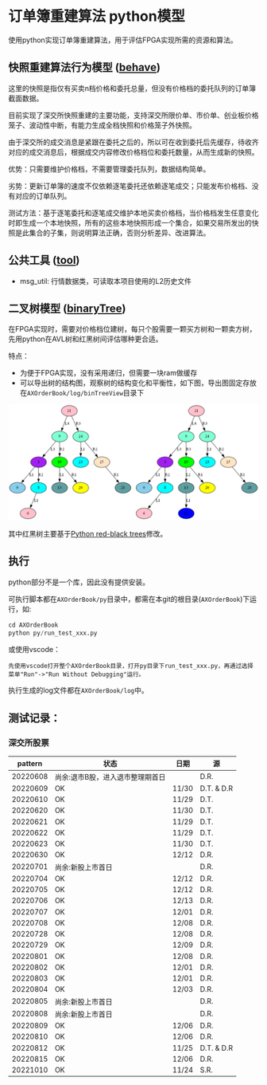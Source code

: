 # 订单簿重建算法 python模型

使用python实现订单簿重建算法，用于评估FPGA实现所需的资源和算法。

## 快照重建算法行为模型 ([behave](behave/axob.py))

这里的快照是指仅有买卖n档价格和委托总量，但没有价格档的委托队列的订单簿截面数据。

目前实现了深交所快照重建的主要功能，支持深交所限价单、市价单、创业板价格笼子、波动性中断，有能力生成全档快照和价格笼子外快照。

由于深交所的成交消息是紧跟在委托之后的，所以可在收到委托后先缓存，待收齐对应的成交消息后，根据成交内容修改价格档位和委托数量，从而生成新的快照。

优势：只需要维护价格档，不需要管理委托队列，数据结构简单。

劣势：更新订单簿的速度不仅依赖逐笔委托还依赖逐笔成交；只能发布价格档、没有对应的订单队列。

测试方法：基于逐笔委托和逐笔成交维护本地买卖价格档，当价格档发生任意变化时即生成一个本地快照，所有的这些本地快照形成一个集合，如果交易所发出的快照是此集合的子集，则说明算法正确，否则分析差异、改进算法。

## 公共工具 ([tool](tool))

* msg_util: 行情数据类，可读取本项目使用的L2历史文件

## 二叉树模型 ([binaryTree](binaryTree))

在FPGA实现时，需要对价格档位建树，每只个股需要一颗买方树和一颗卖方树，先用python在AVL树和红黑树间评估哪种更合适。

特点：
  * 为便于FPGA实现，没有采用递归，但需要一块ram做缓存
  * 可以导出树的结构图，观察树的结构变化和平衡性，如下图，导出图固定存放在```AXOrderBook/log/binTreeView```目录下

![AVL](../doc/pic/AVLTree_view.png)

其中红黑树主要基于[Python red-black trees](https://github.com/emilydolson/python-red-black-trees)修改。

## 执行

python部分不是一个库，因此没有提供安装。

可执行脚本都在```AXOrderBook/py```目录中，都需在本git的根目录(```AXOrderBook```)下运行，如:

```s
cd AXOrderBook
python py/run_test_xxx.py
```

或使用vscode：

```t
先使用vscode打开整个AXOrderBook目录，打开py目录下run_test_xxx.py，再通过选择菜单"Run"->"Run Without Debugging"运行。
```

执行生成的log文件都在```AXOrderBook/log```中。

## 测试记录：

### 深交所股票

pattern|状态|日期|源
--|--|--|--
20220608| 尚余:退市B股，进入退市整理期首日 |  | D.R.
20220609| OK | 11/30 | D.T. & D.R
20220610| OK | 11/29 | D.T.
20220620| OK | 11/30 | D.T.
20220621| OK | 11/29 | D.T.
20220622| OK | 11/29 | D.T.
20220623| OK | 11/30 | D.T.
20220630| OK | 12/12 | D.R.
20220701| 尚余:新股上市首日 |       | D.R.
20220704| OK | 12/12 | D.R.
20220705| OK | 12/12 | D.R.
20220706| OK | 12/13 | D.R.
20220707| OK | 12/01 | D.R.
20220708| OK | 12/08 | D.R.
20220728| OK | 12/08 | D.R.
20220729| OK | 12/09 | D.R.
20220801| OK | 12/08 | D.R.
20220802| OK | 12/01 | D.R.
20220803| OK | 12/01 | D.R.
20220804| OK | 12/03 | D.R.
20220805| 尚余:新股上市首日 |       | D.R.
20220808| 尚余:新股上市首日 |       | D.R.
20220809| OK | 12/06 | D.R.
20220810| OK | 12/06 | D.R.
20220812| OK | 11/25 | D.T. & D.R
20220815| OK | 12/06 | D.R.
20221010| OK | 11/24 | S.R.
